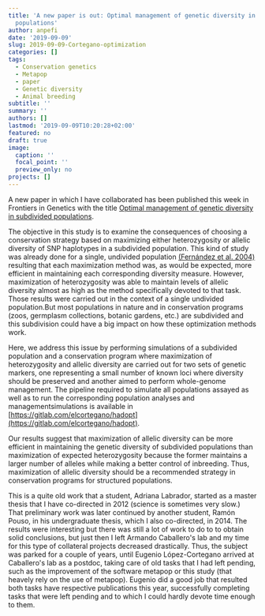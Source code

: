 ```yaml
---
title: 'A new paper is out: Optimal management of genetic diversity in subdivided
  populations'
author: anpefi
date: '2019-09-09'
slug: 2019-09-09-Cortegano-optimization
categories: []
tags:
  - Conservation genetics
  - Metapop
  - paper
  - Genetic diversity
  - Animal breeding
subtitle: ''
summary: ''
authors: []
lastmod: '2019-09-09T10:20:28+02:00'
featured: no
draft: true
image:
  caption: ''
  focal_point: ''
  preview_only: no
projects: []
---
```


A new paper in which I have collaborated has been published this week in Frontiers in Genetics with the title [Optimal management of genetic diversity in subdivided populations](https://www.frontiersin.org/articles/10.3389/fgene.2019.00843). 

The objective in this study is to examine the consequences of choosing a conservation strategy based on maximizing either heterozygosity or allelic diversity of SNP haplotypes in a subdivided population. This kind of study was already done for a single, undivided population [(Fernández et al. 2004)](https://conbio.onlinelibrary.wiley.com/doi/full/10.1111/j.1523-1739.2004.00341.x) resulting that each maximization method was, as would be expected, more efficient in maintaining each corresponding diversity measure. However, maximization of heterozygosity was able to maintain levels of allelic diversity almost as high as the method specifically devoted to that task. Those results were carried out in the context of a single undivided population.But most populations in nature and in conservation programs (zoos, germplasm collections, botanic gardens, etc.) are subdivided and this subdivision could have a big impact on how these optimization methods work.

Here, we address this issue by performing simulations of a subdivided population and a conservation program where maximization of heterozygosity and allelic diversity are carried out for two sets of genetic markers, one representing a small number of known loci where diversity should be preserved and another aimed to perform whole-genome management. The pipeline required to simulate all populations assayed as well as to run the corresponding population analyses and managementsimulations is available in [https://gitlab.com/elcortegano/hadopt](https://gitlab.com/elcortegano/hadopt).

Our results suggest that maximization of allelic diversity can be more efficient in maintaining the genetic diversity of subdivided populations than maximization of expected heterozygosity because the former maintains a larger number of alleles while making a better control of inbreeding. Thus, maximization of allelic diversity should be a recommended strategy in conservation programs for structured populations.

This is a quite old work that a student, Adriana Labrador, started as a master thesis that I have co-directed in 2012 (science is sometimes very slow.) That preliminary work was later continued by another student, Ramón Pouso, in his undergraduate thesis, which I also co-directed, in 2014. The results were interesting but there was still a lot of work to do to to obtain solid conclusions, but just then I left Armando Caballero's lab and my time for this type of collateral projects decreased drastically. Thus, the subject was parked for a couple of years, until Eugenio López-Cortegano arrived at Caballero's lab as a postdoc, taking care of old tasks that I had left pending, such as the improvement of the software metapop or this study (that heavely rely on the use of metapop). Eugenio did a good job that resulted both tasks have respective publications this year, successfully completing tasks that were left pending and to which I could hardly devote time enough to them. 
